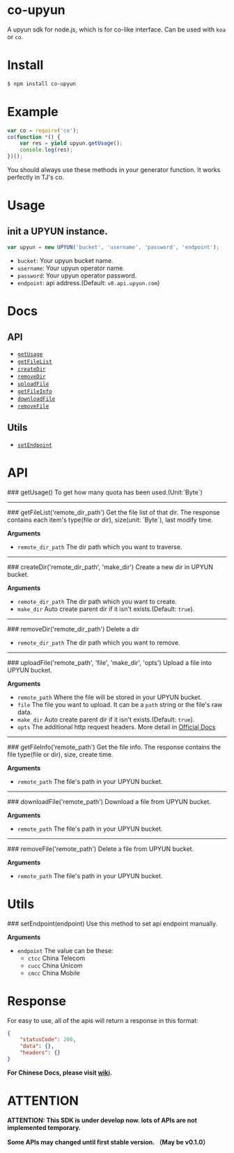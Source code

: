 # co-upyun
A upyun sdk for node.js, which is for co-like interface. Can be used with `koa` or `co`.

# Install
```sh
$ npm install co-upyun
```
# Example
```js
var co = require('co');
co(function *() {
    var res = yield upyun.getUsage();
    console.log(res);
})();
```

You should always use these methods in your generator function. It works perfectly in TJ's co.

# Usage

## init a UPYUN instance.
```js
var upyun = new UPYUN('bucket', 'username', 'password', 'endpoint');
```
* `bucket`: Your upyun bucket name.
* `username`: Your upyun operator name.
* `password`: Your upyun operator password.
* `endpoint`: api address.(Default: `v0.api.upyun.com`)


# Docs
## API
* [`getUsage`](#getUsage)
* [`getFileList`](#getFileList)
* [`createDir`](#createDir)
* [`removeDir`](#removeDir)
* [`uploadFile`](#uploadFile)
* [`getFileInfo`](#getFileInfo)
* [`downloadFile`](#downloadFile)
* [`removeFile`](#removeFile)

## Utils

* [`setEndpoint`](#setEndpoint)

# API

<a name="getUsage" />
### getUsage()
To get how many quota has been used.(Unit:`Byte`)

---------------------------------------

<a name="" />
### getFileList('remote_dir_path')
Get the file list of that dir. The response contains each item's type(file or dir), size(unit: `Byte`), last modify time.

__Arguments__
* `remote_dir_path` The dir path which you want to traverse.

---------------------------------------

<a name="createDir" />
### createDir('remote_dir_path', 'make_dir')
Create a new dir in UPYUN bucket.

__Arguments__
* `remote_dir_path` The dir path which you want to create.
* `make_dir` Auto create parent dir if it isn't exists.(Default: `true`).

---------------------------------------

<a name="removeDir" />
### removeDir('remote_dir_path')
Delete a dir

* `remote_dir_path` The dir path which you want to remove.

---------------------------------------

<a name="uploadFile" />
### uploadFile('remote_path', 'file', 'make_dir', 'opts')
Upload a file into UPYUN bucket.

__Arguments__
* `remote_path` Where the file will be stored in your UPYUN bucket.
* `file` The file you want to upload. It can be a `path` string or the file's raw data.
* `make_dir` Auto create parent dir if it isn't exists.(Default: `true`).
* `opts` The additional http request headers. More detail in [Official Docs](http://docs.upyun.com/api/http_api/#上传文件)

---------------------------------------

<a name="getFileInfo" />
### getFileInfo('remote_path')
Get the file info. The response contains the file type(file or dir), size, create time.

__Arguments__
* `remote_path` The file's path in your UPYUN bucket.

---------------------------------------

<a name="downloadFile" />
### downloadFile('remote_path')
Download a file from UPYUN bucket.

__Arguments__
* `remote_path` The file's path in your UPYUN bucket.

---------------------------------------

<a name="removeFile" />
### removeFile('remote_path')
Delete a file from UPYUN bucket.

__Arguments__
* `remote_path` The file's path in your UPYUN bucket.

# Utils

<a name="setEndpoint" />
### setEndpoint(endpoint)
Use this method to set api endpoint manually.

__Arguments__
* `endpoint` The value can be these:
  * `ctcc` China Telecom
  * `cucc` China Unicom
  * `cmcc` China Mobile  


# Response
For easy to use, all of the apis will return a response in this format:
```json
{
    "statusCode": 200,
    "data": {},
    "headers": {}
}
```  

__For Chinese Docs, please visit [wiki](https://github.com/lisposter/co-upyun/wiki).__

# ATTENTION
__ATTENTION:  This SDK is under develop now. lots of APIs are not implemented temporary.__

__Some APIs may changed until first stable version. （May be v0.1.0）__
